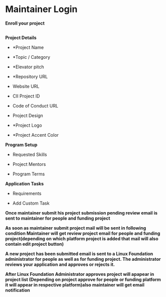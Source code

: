 # Maintainer Login

**Enroll your project**</br>
##
**Project Details**   

<ul><li>*Project Name</br></li></ul>
<ul><li>*Topic / Category</br></li></ul>
<ul><li>*Elevator pitch</br></li></ul>
<ul><li>*Repository URL</br></li></ul>
<ul><li>Website URL</br></li></ul>
<ul><li>CII Project ID</br></li></ul>
<ul><li>Code of Conduct URL</br></li></ul>
<ul><li>Project Design</br></li></ul>
<ul><li>*Project Logo</br></li></ul>
<ul><li>*Project Accent Color</br></li></ul>


**Program Setup** </br>
<ul><li>Requested Skills</br></li></ul>
<ul><li>Project Mentors</br></li></ul>
<ul><li>Program Terms</br></li></ul>


**Application Tasks** </br>
<ul><li>Requirements</br></li></ul>
<ul><li>Add Custom Task</br></li></ul>

**Once maintainer submit his project submission pending review email is sent to maintainer for people and funding project** 

**As soon as maintainer submit project mail will be sent in following condition
Maintainer will get review project email for people and funding project(depending on which platform project is added that mail will also contain edit project button)**

**A new project has been submitted email is sent to a Linux Foundation administrator for people as well as for funding project. The administrator reviews your application and approves or rejects it.**

**After Linux Foundation Administrator approves project will apapear in project list (Depending on project approve for people or funding platform it will appear in respective platform)also maintainer will get email notification**




##
